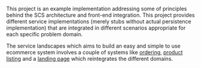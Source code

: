 This project is an example implementation addressing some of principles behind the SCS architecture and front-end integration. This project provides different service implementations (merely stubs without actual persistence implementation) that are integrated in different scenarios appropriate for each specific problem domain.

The service landscapes which aims to build an easy and simple to use ecommerce system involves a couple of systems like [ordering](https://github.com/scs-commerce/order), [product listing](https://github.com/scs-commerce/product-list)  and a [landing page](https://github.com/scs-commerce/landing-page) which reintegrates the different domains.
